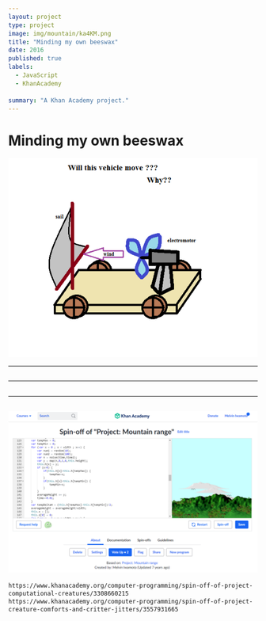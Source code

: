 ```yaml
---
layout: project
type: project
image: img/mountain/ka4KM.png
title: "Minding my own beeswax"
date: 2016
published: true
labels:
  - JavaScript
  - KhanAcademy

summary: "A Khan Academy project."
---
```


  

<body>
<h1>Minding my own beeswax</h1>

<img class="img-fluid" src="../img/mountain/ka4KM.png">
  
<hr>
  
<h2></h2>
  
<p></p>
  
<p></p>
  
<p></p>
  
<hr>
  
<h2></h2>
  
<p></p>

<hr>
<h2></h2>

<img class="img-fluid" src="../img/mountain/screenshot-mountain.png">
    
<p></p>

    https://www.khanacademy.org/computer-programming/spin-off-of-project-computational-creatures/3308660215
    https://www.khanacademy.org/computer-programming/spin-off-of-project-creature-comforts-and-critter-jitters/3557931665
  
</body>
